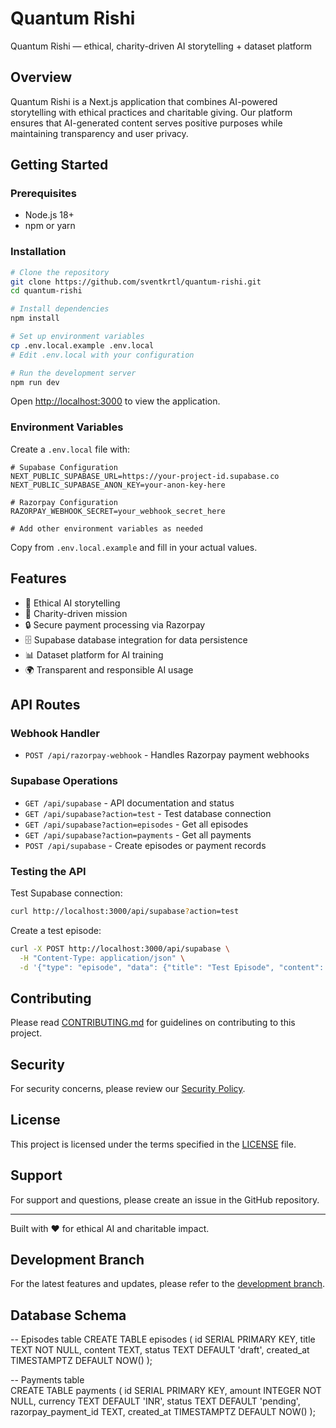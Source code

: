 # Quantum Rishi

Quantum Rishi — ethical, charity-driven AI storytelling + dataset platform

## Overview

Quantum Rishi is a Next.js application that combines AI-powered storytelling with ethical practices and charitable giving. Our platform ensures that AI-generated content serves positive purposes while maintaining transparency and user privacy.

## Getting Started

### Prerequisites
- Node.js 18+
- npm or yarn

### Installation

```bash
# Clone the repository
git clone https://github.com/sventkrtl/quantum-rishi.git
cd quantum-rishi

# Install dependencies
npm install

# Set up environment variables
cp .env.local.example .env.local
# Edit .env.local with your configuration

# Run the development server
npm run dev
```

Open [http://localhost:3000](http://localhost:3000) to view the application.

### Environment Variables

Create a `.env.local` file with:

```env
# Supabase Configuration
NEXT_PUBLIC_SUPABASE_URL=https://your-project-id.supabase.co
NEXT_PUBLIC_SUPABASE_ANON_KEY=your-anon-key-here

# Razorpay Configuration
RAZORPAY_WEBHOOK_SECRET=your_webhook_secret_here

# Add other environment variables as needed
```

Copy from `.env.local.example` and fill in your actual values.

## Features

- 🤖 Ethical AI storytelling
- 💝 Charity-driven mission
- 🔒 Secure payment processing via Razorpay
- 🗄️ Supabase database integration for data persistence
- 📊 Dataset platform for AI training
- 🌍 Transparent and responsible AI usage

## API Routes

### Webhook Handler
- `POST /api/razorpay-webhook` - Handles Razorpay payment webhooks

### Supabase Operations
- `GET /api/supabase` - API documentation and status
- `GET /api/supabase?action=test` - Test database connection
- `GET /api/supabase?action=episodes` - Get all episodes
- `GET /api/supabase?action=payments` - Get all payments
- `POST /api/supabase` - Create episodes or payment records

### Testing the API

Test Supabase connection:
```bash
curl http://localhost:3000/api/supabase?action=test
```

Create a test episode:
```bash
curl -X POST http://localhost:3000/api/supabase \
  -H "Content-Type: application/json" \
  -d '{"type": "episode", "data": {"title": "Test Episode", "content": "Hello World", "status": "draft"}}'
```

## Contributing

Please read [CONTRIBUTING.md](CONTRIBUTING.md) for guidelines on contributing to this project.

## Security

For security concerns, please review our [Security Policy](SECURITY.md).

## License

This project is licensed under the terms specified in the [LICENSE](LICENSE) file.

## Support

For support and questions, please create an issue in the GitHub repository.

---

Built with ❤️ for ethical AI and charitable impact.

## Development Branch

For the latest features and updates, please refer to the [development branch](https://github.com/sventkrtl/quantum-rishi/pull/new/feature/supabase-integration).

## Database Schema

-- Episodes table
CREATE TABLE episodes (
  id SERIAL PRIMARY KEY,
  title TEXT NOT NULL,
  content TEXT,
  status TEXT DEFAULT 'draft',
  created_at TIMESTAMPTZ DEFAULT NOW()
);

-- Payments table  
CREATE TABLE payments (
  id SERIAL PRIMARY KEY,
  amount INTEGER NOT NULL,
  currency TEXT DEFAULT 'INR',
  status TEXT DEFAULT 'pending',
  razorpay_payment_id TEXT,
  created_at TIMESTAMPTZ DEFAULT NOW()
);
